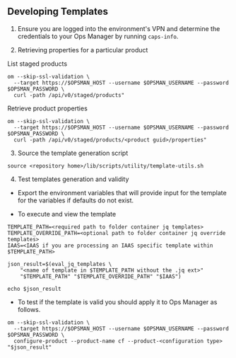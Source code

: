 ## Developing Templates

1) Ensure you are logged into the environment's VPN and determine the credentials to your Ops Manager by running `caps-info`.

2) Retrieving properties for a particular product

  List staged products

  ```
  om --skip-ssl-validation \
    --target https://$OPSMAN_HOST --username $OPSMAN_USERNAME --password $OPSMAN_PASSWORD \
    curl -path /api/v0/staged/products"
  ```

  Retrieve product properties

  ```
  om --skip-ssl-validation \
    --target https://$OPSMAN_HOST --username $OPSMAN_USERNAME --password $OPSMAN_PASSWORD \
    curl -path /api/v0/staged/products/<product guid>/properties"
  ```

3) Source the template generation script

```
source <repository home>/lib/scripts/utility/template-utils.sh
```

4) Test templates generation and validity

  * Export the environment variables that will provide input for the template for the variables if defaults do not exist.

  * To execute and view the template

  ```
  TEMPLATE_PATH=<required path to folder container jq templates>
  TEMPLATE_OVERRIDE_PATH=<optional path to folder container jq override templates>
  IAAS=<IAAS if you are processing an IAAS specific template within $TEMPLATE_PATH>

  json_result=$(eval_jq_templates \
      "<name of template in $TEMPLATE_PATH without the .jq ext>" 
      "$TEMPLATE_PATH" "$TEMPLATE_OVERRIDE_PATH" "$IAAS")

  echo $json_result
  ```
  * To test if the template is valid you should apply it to Ops Manager as follows.

  ```
  om --skip-ssl-validation \
    --target https://$OPSMAN_HOST --username $OPSMAN_USERNAME --password $OPSMAN_PASSWORD \
    configure-product --product-name cf --product-<configuration type> "$json_result"
  ```
